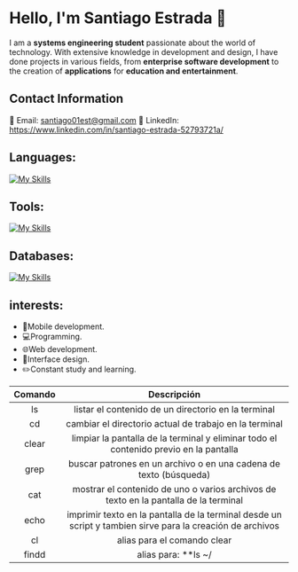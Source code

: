 # Hello, I'm Santiago Estrada 👋

I am a **systems engineering student** passionate about the world of technology. With extensive knowledge in development and design, I have done projects in various fields, from **enterprise software development** to the creation of **applications** for **education and entertainment**.

## Contact Information
📧 Email: santiago01est@gmail.com
💼 LinkedIn: https://www.linkedin.com/in/santiago-estrada-52793721a/


## Languages:

[![My Skills](https://skillicons.dev/icons?i=java,c,python,dart,go)](https://skillicons.dev)

## Tools:

[![My Skills](https://skillicons.dev/icons?i=androidstudio,vscode,github,docker,eclipse,figma,linux,spring)](https://skillicons.dev)

## Databases:

[![My Skills](https://skillicons.dev/icons?i=firebase,mysql,aws,sqlite)](https://skillicons.dev)

## interests:

* 📱Mobile development.
* 💻Programming.
* 🌐Web development.
* 🎨Interface design.
* ✏️Constant study and learning.

| Comando | Descripción |
| :---: | :---: |
| ls | listar el contenido de un directorio en la terminal |
| cd |  cambiar el directorio actual de trabajo en la terminal |
| clear | limpiar la pantalla de la terminal y eliminar todo el contenido previo en la pantalla |
| grep |  buscar patrones en un archivo o en una cadena de texto (búsqueda) |
| cat | mostrar el contenido de uno o varios archivos de texto en la pantalla de la terminal |
| echo |  imprimir texto en la pantalla de la terminal desde un script y tambien sirve para la creación de archivos |
| cl |  alias para el comando clear |
| findd |  alias para: **ls ~/ | grep $1** en donde se realiza una búsqueda de un token que se envía por parámetro en el directorio home |


<!--
**santiago01est/santiago01est** is a ✨ _special_ ✨ repository because its `README.md` (this file) appears on your GitHub profile.

Here are some ideas to get you started:

- 🔭 I’m currently working on ...
- 🌱 I’m currently learning ...
- 👯 I’m looking to collaborate on ...
- 🤔 I’m looking for help with ...
- 💬 Ask me about ...
- 📫 How to reach me: ...
- 😄 Pronouns: ...
- ⚡ Fun fact: ...
-->
